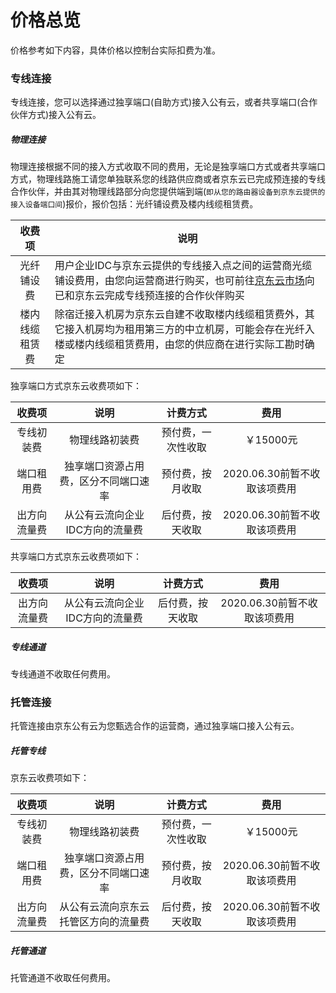 # 价格总览

价格参考如下内容，具体价格以控制台实际扣费为准。

### 专线连接

专线连接，您可以选择通过独享端口(自助方式)接入公有云，或者共享端口(合作伙伴方式)接入公有云。

##### 物理连接

物理连接根据不同的接入方式收取不同的费用，无论是独享端口方式或者共享端口方式，物理线路施工请您单独联系您的线路供应商或者京东云已完成预连接的专线合作伙伴，并由其对物理线路部分向您提供端到端(``即从您的路由器设备到京东云提供的接入设备端口间``)报价，报价包括：光纤铺设费及楼内线缆租赁费。

| 收费项 | 说明 |
|:---:| --- |
| 光纤铺设费 | 用户企业IDC与京东云提供的专线接入点之间的运营商光缆铺设费用，由您向运营商进行购买，也可前往[京东云市场](https://market.jdcloud.com/)向已和京东云完成专线预连接的合作伙伴购买 |
| 楼内线缆租赁费 | 除宿迁接入机房为京东云自建不收取楼内线缆租赁费外，其它接入机房均为租用第三方的中立机房，可能会存在光纤入楼或楼内线缆租赁费用，由您的供应商在进行实际工勘时确定 |

独享端口方式京东云收费项如下：

| 收费项 | 说明 | 计费方式 | 费用 |
|:---:|:---:|:---:|:---:|
| 专线初装费 | 物理线路初装费 | 预付费，一次性收取 | ￥15000元 |
| 端口租用费 | 独享端口资源占用费，区分不同端口速率 | 预付费，按月收取 | 2020.06.30前暂不收取该项费用 |
| 出方向流量费 | 从公有云流向企业IDC方向的流量费 | 后付费，按天收取 | 2020.06.30前暂不收取该项费用 |

共享端口方式京东云收费项如下：

| 收费项 | 说明 | 计费方式 | 费用 |
|:---:|:---:|:---:|:---:|
| 出方向流量费 | 从公有云流向企业IDC方向的流量费 | 后付费，按天收取 | 2020.06.30前暂不收取该项费用 |

##### 专线通道
专线通道不收取任何费用。

### 托管连接
托管连接由京东公有云为您甄选合作的运营商，通过独享端口接入公有云。

##### 托管专线
京东云收费项如下：

| 收费项 | 说明 | 计费方式 | 费用 |
|:---:|:---:|:---:|:---:|
| 专线初装费 | 物理线路初装费 | 预付费，一次性收取 | ￥15000元 |
| 端口租用费 | 独享端口资源占用费，区分不同端口速率 | 预付费，按月收取 | 2020.06.30前暂不收取该项费用 |
| 出方向流量费 | 从公有云流向京东云托管区方向的流量费 | 后付费，按天收取 | 2020.06.30前暂不收取该项费用 |

##### 托管通道
托管通道不收取任何费用。
